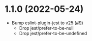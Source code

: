 # 1.1.0 (2022-05-24)

- Bump eslint-plugin-jest to v25 ([#9](https://github.com/SonarSource/eslint-config-sonarqube/pull/9))
  - Drop jest/prefer-to-be-null
  - Drop jest/prefer-to-be-undefined
